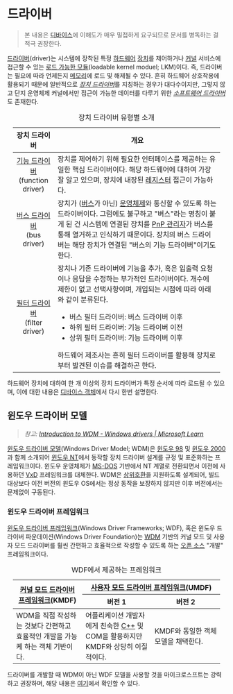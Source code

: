 # 드라이버
> 본 내용은 [디바이스](Device.md)에 이해도가 매우 밀접하게 요구되므로 문서를 병독하는 걸 적극 권장한다.

[드라이버](https://learn.microsoft.com/en-us/windows-hardware/drivers/gettingstarted/what-is-a-driver-)(driver)는 시스템에 장착된 특정 [하드웨어](https://ko.wikipedia.org/wiki/컴퓨터_하드웨어) [장치](Device.md)를 제어하거나 [커널](Kernel.md#커널) 서비스에 접근할 수 있는 [로드 가능한 모듈](https://ko.wikipedia.org/wiki/적재_가능_커널_모듈)(loadable kernel moduel; LKM)이다. 즉, 드라이버는 필요에 따라 언제든지 [메모리](Memory.md)에 로드 및 해제될 수 있다. 흔히 하드웨어 상호작용에 활용되기 때문에 일반적으로 [*장치 드라이버*](https://ko.wikipedia.org/wiki/장치_드라이버)를 지칭하는 경우가 대다수이지만, 그렇지 않고 단지 운영체제 커널에서만 접근이 가능한 데이터를 다루기 위한 [*소프트웨어 드라이버*](https://learn.microsoft.com/en-us/windows-hardware/drivers/gettingstarted/what-is-a-driver-#software-drivers)도 존재한다.

<table style="width: 95%; margin: auto;"><caption style="caption-side: top;">장치 드라이버 유형별 소개</caption><colgroup><col style="width: 20%;"/><col style="width: 80%;"/></colgroup><thead><tr><th style="text-align: center;">장치 드라이버</th><th style="text-align: center;">개요</th></tr></thead><tbody><tr><td style="text-align: center;"><a href="https://learn.microsoft.com/en-us/windows-hardware/drivers/kernel/function-drivers">기능 드라이버</a><br/>(function driver)</td><td>장치를 제어하기 위해 필요한 인터페이스를 제공하는 유일한 핵심 드라이버이다. 해당 하드웨어에 대하여 가장 잘 알고 있으며, 장치에 내장된 <a href="https://ko.wikipedia.org/wiki/하드웨어_레지스터">레지스터</a> 접근이 가능하다.</td></tr><tr><td style="text-align: center;"><a href="https://learn.microsoft.com/en-us/windows-hardware/drivers/kernel/bus-drivers">버스 드라이버</a><br/>(bus driver)</td><td>장치가 (<a href="https://ko.wikipedia.org/wiki/버스_(컴퓨팅)">버스</a>가 아닌) <a href="https://ko.wikipedia.org/wiki/운영체제">운영체제</a>와 통신할 수 있도록 하는 드라이버이다. 그럼에도 불구하고 "버스"라는 명칭이 붙게 된 건 시스템에 연결된 장치를 <a href="Kernel.md#PnP-관리자">PnP 관리자</a>가 버스를 통해 열거하고 인식하기 때문이다. 장치의 버스 드라이버는 해당 장치가 연결된 "버스의 기능 드라이버"이기도 한다.</td></tr><tr><td style="text-align: center;"><a href="https://learn.microsoft.com/en-us/windows-hardware/drivers/kernel/filter-drivers">필터 드라이버</a><br/>(filter driver)</td><td>장치나 기존 드라이버에 기능을 추가, 혹은 입출력 요청이나 응답을 수정하는 부가적인 드라이버이다. 개수에 제한이 없고 선택사항이며, 개입되는 시점에 따라 아래와 같이 분류된다.<ul><li>버스 필터 드라이버: 버스 드라이버 이후</li><li>하위 필터 드라이버: 기능 드라이버 이전</li><li>상위 필터 드라이버: 기능 드라이버 이후</li></ul>하드웨어 제조사는 흔히 필터 드라이버를 활용해 장치로부터 발견된 이슈를 해결하곤 한다.</td></tr></tbody></table>

하드웨어 장치에 대하여 한 개 이상의 장치 드라이버가 특정 순서에 따라 로드될 수 있으며, 이에 대한 내용은 [디바이스 객체](Device.md#디바이스-객체)에서 다시 한번 설명한다.

## 윈도우 드라이버 모델
> *참고: [Introduction to WDM - Windows drivers | Microsoft Learn](https://learn.microsoft.com/en-us/windows-hardware/drivers/kernel/introduction-to-wdm)*

[윈도우 드라이버 모델](https://ko.wikipedia.org/wiki/윈도우_드라이버_모델)(Windows Driver Model; WDM)은 [윈도우 98](https://ko.wikipedia.org/wiki/윈도우_98) 및 [윈도우 2000](https://ko.wikipedia.org/wiki/윈도우_2000)과 함께 소개되어 [윈도우 NT](Windows.md)에서 동작할 장치 드라이버 설계를 규정 및 표준화하는 프레임워크이다. 윈도우 운영체제가 [MS-DOS](https://ko.wikipedia.org/wiki/MS-DOS) 기반에서 NT 계열로 전환되면서 이전에 사용하던 [VxD](https://ko.wikipedia.org/wiki/VxD) 프레임워크를 대체한다. WDM은 [상위호환](https://ko.wikipedia.org/wiki/상위_호환성)을 지원하도록 설계되어, 빌드 대상보다 이전 버전의 윈도우 OS에서는 정상 동작을 보장하지 않지만 이후 버전에서는 문제없이 구동된다.

### 윈도우 드라이버 프레임워크
[윈도우 드라이버 프레임워크](https://ko.wikipedia.org/wiki/윈도우_드라이버_프레임웍스)(Windows Driver Frameworks; WDF), 혹은 윈도우 드라이버 파운데이션(Windows Driver Foundation)는 [WDM](#윈도우-드라이버-모델) 기반의 커널 모드 및 사용자 모드 드라이버를 훨씬 간편하고 효율적으로 작성할 수 있도록 하는 [오픈 소스](https://github.com/Microsoft/Windows-Driver-Frameworks) "개발" 프레임워크이다.

<table style="width: 95%; margin: auto;"><caption style="caption-side: top;">WDF에서 제공하는 프레임워크</caption><colgroup><col style="width: 33.4%;"/><col style="width: 33.3%;"/><col style="width: 33.3%;"/></colgroup><thead><tr><th rowspan="2" style="text-align: center;"><a href="https://en.wikipedia.org/wiki/Kernel-Mode_Driver_Framework">커널 모드 드라이버 프레임워크</a>(KMDF)</th><th colspan="2" style="text-align: center; border-bottom-style: none;"><a href="https://en.wikipedia.org/wiki/User-Mode_Driver_Framework">사용자 모드 드라이버 프레임워크</a>(UMDF)</th></tr><th style="text-align: center;">버전 1</th><th style="text-align: center;">버전 2</th><tr></tr></thead><tbody><tr><td>WDM을 직접 작성하는 것보다 간편하고 효율적인 개발을 가능케 하는 객체 기반이다.</td><td>어플리케이션 개발자에게 친숙한 <a href="Cpp.md">C++</a> 및 COM을 활용하지만 KMDF와 상당히 이질적이다.</td><td>KMDF와 동일한 객체 모델을 채택한다.</td></tr></tbody></table>

드라이버를 개발할 때 WDM이 아닌 WDF 모델을 사용할 것을 마이크로스프트는 강력하고 권장하며, 해당 내용은 [여기](https://learn.microsoft.com/en-us/windows-hardware/drivers/kernel/introduction-to-wdm)에서 확인할 수 있다.

